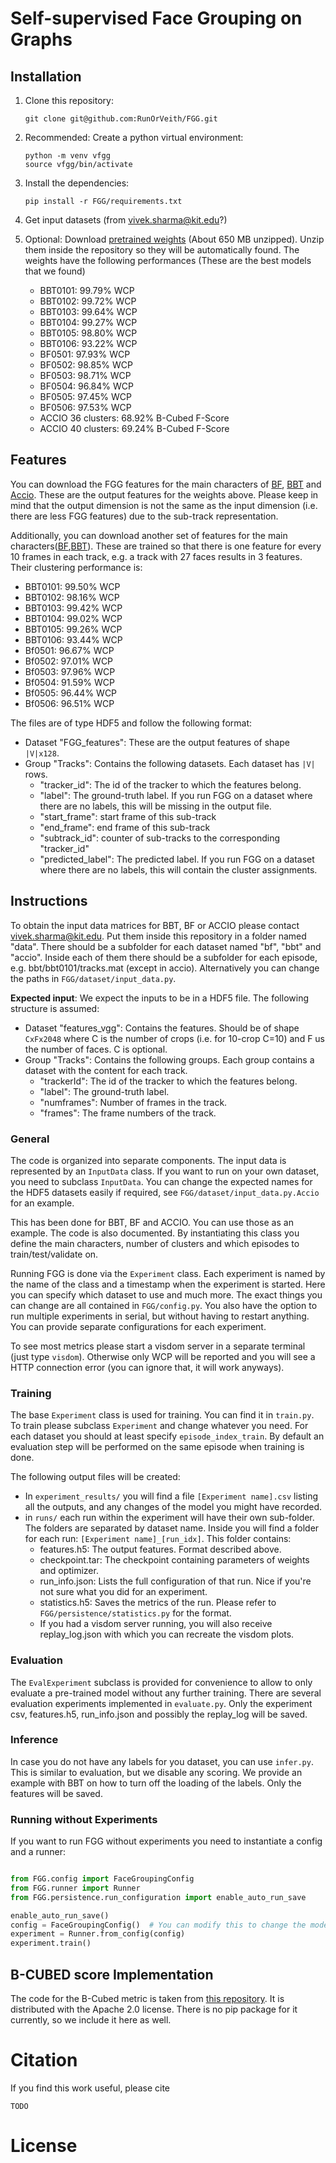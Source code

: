# Self-supervised Face Grouping on Graphs



## Installation

1. Clone this repository:
    ```
    git clone git@github.com:RunOrVeith/FGG.git
    ```
2. Recommended: Create a python virtual environment:
    ```
    python -m venv vfgg
    source vfgg/bin/activate
    ```
3. Install the dependencies:
    ```
    pip install -r FGG/requirements.txt
    ```
4. Get input datasets (from vivek.sharma@kit.edu?)

5. Optional: Download [pretrained weights](https://drive.google.com/uc?export=download&id=1VkFMpiMkYI1_SpBQ05EQjB0Y2P7vYdgr) 
    (About 650 MB unzipped). Unzip them inside the repository so they will be automatically found.
    The weights have the following performances (These are the best models that we found) 
    - BBT0101: 99.79% WCP
    - BBT0102: 99.72% WCP
    - BBT0103: 99.64% WCP
    - BBT0104: 99.27% WCP
    - BBT0105: 98.80% WCP
    - BBT0106: 93.22% WCP
    - BF0501: 97.93% WCP
    - BF0502: 98.85% WCP
    - BF0503: 98.71% WCP
    - BF0504: 96.84% WCP
    - BF0505: 97.45% WCP
    - BF0506: 97.53% WCP 
    - ACCIO 36 clusters: 68.92% B-Cubed F-Score
    - ACCIO 40 clusters: 69.24% B-Cubed F-Score
    

## Features

You can download the FGG features for the main characters of [BF](https://drive.google.com/uc?export=download&id=1QAjeSEAEMP4vgmbj42ypFPYwqK_lxP1n), [BBT](https://drive.google.com/uc?export=download&id=1zG6J_cUsIZGm8DVqlPYo6e9sGnlHMwnf) and [Accio](https://drive.google.com/uc?export=download&id=1yhtipY3l1U-geSSqk2ikgIg0M6ZmrMEK).
These are the output features for the weights above.
Please keep in mind that the output dimension is not the same as the input dimension (i.e. there are less FGG features)
due to the sub-track representation.

Additionally, you can download another set of features for the main characters([BF](https://drive.google.com/uc?export=download&id=1Lok3O2oZhA5zdLeivpccROZREU9fAiGW),[BBT](https://drive.google.com/uc?export=download&id=1p_6kJCWMtANSk_LnHgFACjV6TESIfBr8)).
These are trained so that there is one feature for every 10 frames in each track, e.g. a track with 27 faces results in 3 features.
Their clustering performance is:
- BBT0101: 99.50% WCP
- BBT0102: 98.16% WCP
- BBT0103: 99.42% WCP
- BBT0104: 99.02% WCP
- BBT0105: 99.26% WCP
- BBT0106: 93.44% WCP
- Bf0501: 96.67% WCP
- Bf0502: 97.01% WCP
- Bf0503: 97.96% WCP
- Bf0504: 91.59% WCP
- Bf0505: 96.44% WCP
- Bf0506: 96.51% WCP

The files are of type HDF5 and follow the following format:

- Dataset "FGG_features": These are the output features of shape `|V|x128`.
- Group "Tracks": Contains the following  datasets. Each dataset has `|V|` rows.
    - "tracker_id": The id of the tracker to which the features belong.
    - "label": The ground-truth label. If you run  FGG on a dataset where there are no labels, this will be missing in the output file.
    - "start_frame": start frame of this sub-track
    - "end_frame": end frame of this sub-track
    - "subtrack_id": counter of sub-tracks to the corresponding "tracker_id"
    - "predicted_label": The predicted label. If you run  FGG on a dataset where there are no labels, this will contain the cluster assignments.
    
    
## Instructions

To obtain the input data matrices for BBT, BF or ACCIO please contact vivek.sharma@kit.edu.
Put them inside this repository in a folder named "data".
There should be a subfolder for each dataset named "bf", "bbt" and "accio".
Inside each of them there should be a subfolder for each episode, e.g. bbt/bbt0101/tracks.mat (except in accio).
Alternatively you can change the paths in `FGG/dataset/input_data.py`.


__Expected input__:
We expect the inputs to be in a HDF5 file.
The following structure is assumed:

- Dataset "features_vgg": Contains the features. Should be of shape `CxFx2048` where C is the number of crops (i.e. for 10-crop C=10) and F us the number of faces. C is optional.
- Group "Tracks": Contains the following groups. Each group contains a dataset with the content for each track.
    - "trackerId": The id of the tracker to which the features belong.
    - "label": The ground-truth label.
    - "numframes": Number of frames in the track.
    - "frames": The frame numbers of the track.


### General

The code is organized into separate components.
The input data is represented by an `InputData` class.
If you want to run on your own dataset, you need to subclass `InputData`.
You can change the expected names for the HDF5 datasets easily if required, see
`FGG/dataset/input_data.py.Accio` for an example.

This has been done for BBT, BF and ACCIO. 
You can use those as an example.
The code is also documented.
By instantiating this class you define the main characters, number of clusters and which episodes to train/test/validate on.

Running FGG is done via the `Experiment` class.
Each experiment is named by the name of the class and a timestamp when the experiment is started.
Here you can specify which dataset to use and much more.
The exact things you can change are all contained in `FGG/config.py`.
You also have the option to run multiple experiments in serial, but without having to restart anything.
You can provide separate configurations for each experiment.
                          
To see most metrics please start a visdom server in a separate terminal (just type `visdom`).
Otherwise only WCP will be reported and you will see a HTTP connection error (you can ignore that, it will work anyways).                         
                       
### Training

The base `Experiment` class is used for training.
You can find it in `train.py`.
To train please subclass `Experiment` and change whatever you need.
For each dataset you should at least specify `episode_index_train`.
By default an evaluation step will be performed on the same episode when training is done.

The following output files will be created:

- In `experiment_results/` you will find a file `[Experiment name].csv` listing all the outputs, and any changes of the model you might have recorded.
- in `runs/` each run within the experiment will have their own sub-folder. The folders are separated by dataset name.
  Inside you will find a folder for each run: `[Experiment name]_[run_idx]`. This folder contains:
  - features.h5: The output features. Format described above.
  - checkpoint.tar: The checkpoint containing parameters of weights and optimizer.
  - run_info.json: Lists the full configuration of that run. Nice if you're not sure what you did for an experiment.
  - statistics.h5: Saves the metrics of the run. Please refer to `FGG/persistence/statistics.py` for the format.
  - If you had a visdom server running, you will also receive replay_log.json with which you can recreate the visdom plots.
  
### Evaluation

The `EvalExperiment` subclass is provided for convenience to allow to only evaluate a pre-trained model
without any further training.
There are several evaluation experiments implemented in `evaluate.py`.
Only the experiment csv, features.h5, run_info.json and possibly the replay_log will be saved.

### Inference

In case you do not have any labels for you dataset, you can use `infer.py`.
This is similar to evaluation, but we disable any scoring.
We provide an example with BBT on how to turn off the loading of the labels.
Only the features will be saved.
    
    
    
### Running without Experiments

If you want to run FGG without experiments you need to instantiate a config and a runner:
```python

from FGG.config import FaceGroupingConfig
from FGG.runner import Runner
from FGG.persistence.run_configuration import enable_auto_run_save

enable_auto_run_save()
config = FaceGroupingConfig()  # You can modify this to change the mode's behavior.
experiment = Runner.from_config(config)
experiment.train()
```
## B-CUBED score Implementation

The code for the B-Cubed metric is taken from [this repository](https://github.com/m-wiesner/BCUBED).
It is distributed with the Apache 2.0 license.
There is no pip package for it currently, so we include it here as well.


# Citation

If you find this work useful, please cite

```
TODO
```

# License